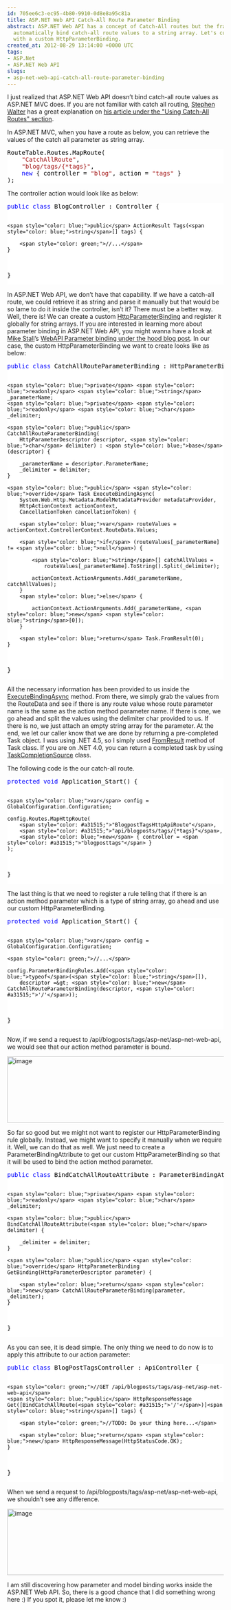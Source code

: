 ```yaml
---
id: 705ee6c3-ec95-4b80-9910-0d8e8a95c81a
title: ASP.NET Web API Catch-All Route Parameter Binding
abstract: ASP.NET Web API has a concept of Catch-All routes but the frameowk doesn't
  automatically bind catch-all route values to a string array. Let's customize it
  with a custom HttpParameterBinding.
created_at: 2012-08-29 13:14:00 +0000 UTC
tags:
- ASP.Net
- ASP.NET Web API
slugs:
- asp-net-web-api-catch-all-route-parameter-binding
---
```


<p>I just realized that ASP.NET Web API doesn&rsquo;t bind catch-all route values as ASP.NET MVC does. If you are not familiar with catch all routing, <a href="http://stephenwalther.com">Stephen Walter</a> has a great explanation on <a href="http://stephenwalther.com/archive/2009/02/06/chapter-2-understanding-routing.aspx">his article under the "Using Catch-All Routes" section</a>.</p>
<p>In ASP.NET MVC, when you have a route as below, you can retrieve the values of the catch all parameter as string array.</p>
<div class="code-wrapper border-shadow-1">
<div style="color: black; background-color: white;">
<pre>RouteTable.Routes.MapRoute(
    <span style="color: #a31515;">"CatchAllRoute"</span>,
    <span style="color: #a31515;">"blog/tags/{*tags}"</span>,
    <span style="color: blue;">new</span> { controller = <span style="color: #a31515;">"blog"</span>, action = <span style="color: #a31515;">"tags"</span> }
);</pre>
</div>
</div>
<p>The controller action would look like as below:</p>
<div class="code-wrapper border-shadow-1">
<div style="color: black; background-color: white;">
<pre><span style="color: blue;">public</span> <span style="color: blue;">class</span> BlogController : Controller {

    <span style="color: blue;">public</span> ActionResult Tags(<span style="color: blue;">string</span>[] tags) { 

        <span style="color: green;">//...</span>
    }
}</pre>
</div>
</div>
<p>In ASP.NET Web API, we don&rsquo;t have that capability. If we have a catch-all route, we could retrieve it as string and parse it manually but that would be so lame to do it inside the controller, isn&rsquo;t it? There must be a better way. Well, there is! We can create a custom <a href="http://msdn.microsoft.com/en-us/library/system.web.http.controllers.httpparameterbinding(v=vs.108).aspx">HttpParameterBinding</a> and register it globally for string arrays. If you are interested in learning more about parameter binding in ASP.NET Web API, you might wanna have a look at <a href="http://blogs.msdn.com/b/jmstall/">Mike Stall</a>&rsquo;s <a href="http://blogs.msdn.com/b/jmstall/archive/2012/05/11/webapi-parameter-binding-under-the-hood.aspx">WebAPI Parameter binding under the hood blog post</a>. In our case, the custom HttpParameterBinding we want to create looks like as below:</p>
<div class="code-wrapper border-shadow-1">
<div style="color: black; background-color: white;">
<pre><span style="color: blue;">public</span> <span style="color: blue;">class</span> CatchAllRouteParameterBinding : HttpParameterBinding {

    <span style="color: blue;">private</span> <span style="color: blue;">readonly</span> <span style="color: blue;">string</span> _parameterName;
    <span style="color: blue;">private</span> <span style="color: blue;">readonly</span> <span style="color: blue;">char</span> _delimiter;

    <span style="color: blue;">public</span> CatchAllRouteParameterBinding(
        HttpParameterDescriptor descriptor, <span style="color: blue;">char</span> delimiter) : <span style="color: blue;">base</span>(descriptor) {

        _parameterName = descriptor.ParameterName;
        _delimiter = delimiter;
    }

    <span style="color: blue;">public</span> <span style="color: blue;">override</span> Task ExecuteBindingAsync(
        System.Web.Http.Metadata.ModelMetadataProvider metadataProvider,
        HttpActionContext actionContext,
        CancellationToken cancellationToken) {

        <span style="color: blue;">var</span> routeValues = actionContext.ControllerContext.RouteData.Values;
            
        <span style="color: blue;">if</span> (routeValues[_parameterName] != <span style="color: blue;">null</span>) {

            <span style="color: blue;">string</span>[] catchAllValues = 
                routeValues[_parameterName].ToString().Split(_delimiter);

            actionContext.ActionArguments.Add(_parameterName, catchAllValues);
        }
        <span style="color: blue;">else</span> {

            actionContext.ActionArguments.Add(_parameterName, <span style="color: blue;">new</span> <span style="color: blue;">string</span>[0]);
        }

        <span style="color: blue;">return</span> Task.FromResult(0);
    }
}</pre>
</div>
</div>
<p>All the necessary information has been provided to us inside the <a href="http://msdn.microsoft.com/en-us/library/system.web.http.controllers.httpparameterbinding.executebindingasync(v=vs.108).aspx">ExecuteBindingAsync</a> method. From there, we simply grab the values from the RouteData and see if there is any route value whose route parameter name is the same as the action method parameter name. If there is one, we go ahead and split the values using the delimiter char provided to us. If there is no, we just attach an empty string array for the parameter. At the end, we let our caller know that we are done by returning a pre-completed Task object. I was using .NET 4.5, so I simply used <a href="http://msdn.microsoft.com/en-us/library/hh194922.aspx">FromResult</a> method of Task class. If you are on .NET 4.0, you can return a completed task by using <a href="http://msdn.microsoft.com/en-us/library/dd449174(v=vs.100).aspx">TaskCompletionSource</a> class.</p>
<p>The following code is the our catch-all route.</p>
<div class="code-wrapper border-shadow-1">
<div style="color: black; background-color: white;">
<pre><span style="color: blue;">protected</span> <span style="color: blue;">void</span> Application_Start() {

    <span style="color: blue;">var</span> config = GlobalConfiguration.Configuration;

    config.Routes.MapHttpRoute(
        <span style="color: #a31515;">"BlogpostTagsHttpApiRoute"</span>,
        <span style="color: #a31515;">"api/blogposts/tags/{*tags}"</span>,
        <span style="color: blue;">new</span> { controller = <span style="color: #a31515;">"blogposttags"</span> }
    );
}</pre>
</div>
</div>
<p>The last thing is that we need to register a rule telling that if there is an action method parameter which is a type of string array, go ahead and use our custom HttpParameterBinding.</p>
<div class="code-wrapper border-shadow-1">
<div style="color: black; background-color: white;">
<pre><span style="color: blue;">protected</span> <span style="color: blue;">void</span> Application_Start() {

    <span style="color: blue;">var</span> config = GlobalConfiguration.Configuration;

    <span style="color: green;">//...</span>

    config.ParameterBindingRules.Add(<span style="color: blue;">typeof</span>(<span style="color: blue;">string</span>[]),
        descriptor =&gt; <span style="color: blue;">new</span> CatchAllRouteParameterBinding(descriptor, <span style="color: #a31515;">'/'</span>));
}</pre>
</div>
</div>
<p>Now, if we send a request to /api/blogposts/tags/asp-net/asp-net-web-api, we would see that our action method parameter is bound.</p>
<p><a href="http://www.tugberkugurlu.com/Content/images/Uploadedbyauthors/wlw/ASP.NET-Web-API-Catch-All-Route-Paramete_FD94/image.png"><img height="154" width="644" src="http://www.tugberkugurlu.com/Content/images/Uploadedbyauthors/wlw/ASP.NET-Web-API-Catch-All-Route-Paramete_FD94/image_thumb.png" alt="image" border="0" style="background-image: none; padding-top: 0px; padding-left: 0px; display: inline; padding-right: 0px; border: 0px;" title="image" /></a></p>
<p>So far so good but we might not want to register our HttpParameterBinding rule globally. Instead, we might want to specify it manually when we require it. Well, we can do that as well. We just need to create a ParameterBindingAttribute to get our custom HttpParameterBinding so that it will be used to bind the action method parameter.</p>
<div class="code-wrapper border-shadow-1">
<div style="color: black; background-color: white;">
<pre><span style="color: blue;">public</span> <span style="color: blue;">class</span> BindCatchAllRouteAttribute : ParameterBindingAttribute {

    <span style="color: blue;">private</span> <span style="color: blue;">readonly</span> <span style="color: blue;">char</span> _delimiter;

    <span style="color: blue;">public</span> BindCatchAllRouteAttribute(<span style="color: blue;">char</span> delimiter) {

        _delimiter = delimiter;
    }

    <span style="color: blue;">public</span> <span style="color: blue;">override</span> HttpParameterBinding GetBinding(HttpParameterDescriptor parameter) {

        <span style="color: blue;">return</span> <span style="color: blue;">new</span> CatchAllRouteParameterBinding(parameter, _delimiter);
    }
}</pre>
</div>
</div>
<p>As you can see, it is dead simple. The only thing we need to do now is to apply this attribute to our action parameter:</p>
<div class="code-wrapper border-shadow-1">
<div style="color: black; background-color: white;">
<pre><span style="color: blue;">public</span> <span style="color: blue;">class</span> BlogPostTagsController : ApiController {

    <span style="color: green;">//GET /api/blogposts/tags/asp-net/asp-net-web-api</span>
    <span style="color: blue;">public</span> HttpResponseMessage Get([BindCatchAllRoute(<span style="color: #a31515;">'/'</span>)]<span style="color: blue;">string</span>[] tags) {

        <span style="color: green;">//TODO: Do your thing here...</span>

        <span style="color: blue;">return</span> <span style="color: blue;">new</span> HttpResponseMessage(HttpStatusCode.OK);
    }
}</pre>
</div>
</div>
<p>When we send a request to /api/blogposts/tags/asp-net/asp-net-web-api, we shouldn&rsquo;t see any difference.</p>
<p><a href="http://www.tugberkugurlu.com/Content/images/Uploadedbyauthors/wlw/ASP.NET-Web-API-Catch-All-Route-Paramete_FD94/image_3.png"><img height="154" width="644" src="http://www.tugberkugurlu.com/Content/images/Uploadedbyauthors/wlw/ASP.NET-Web-API-Catch-All-Route-Paramete_FD94/image_thumb_3.png" alt="image" border="0" style="background-image: none; padding-top: 0px; padding-left: 0px; display: inline; padding-right: 0px; border: 0px;" title="image" /></a></p>
<p>I am still discovering how parameter and model binding works inside the ASP.NET Web API. So, there is a good chance that I did something wrong here :) If you spot it, please let me know :)</p>